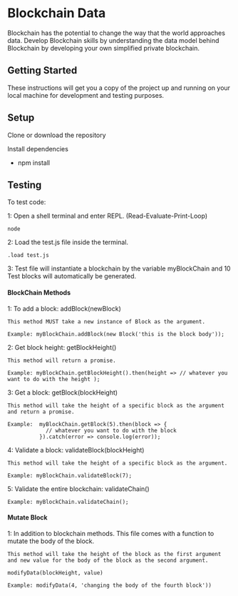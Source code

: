 # Blockchain Data

Blockchain has the potential to change the way that the world approaches data. Develop Blockchain skills by understanding the data model behind Blockchain by developing your own simplified private blockchain.

## Getting Started

These instructions will get you a copy of the project up and running on your local machine for development and testing purposes.

## Setup

Clone or download the repository

Install dependencies
- npm install

## Testing

To test code:

1: Open a shell terminal and enter REPL. (Read-Evaluate-Print-Loop)
```
node
```
2: Load the test.js file inside the terminal.
```
.load test.js
```
3: Test file will instantiate a blockchain by the variable myBlockChain and 10 Test blocks will automatically be generated.

#### BlockChain Methods

1: To add a block: addBlock(newBlock)
```
This method MUST take a new instance of Block as the argument. 

Example: myBlockChain.addBlock(new Block('this is the block body'));
```
2: Get block height: getBlockHeight()
```
This method will return a promise. 

Example: myBlockChain.getBlockHeight().then(height => // whatever you want to do with the height );
```
3: Get a block: getBlock(blockHeight)
```
This method will take the height of a specific block as the argument and return a promise.

Example:  myBlockChain.getBlock(5).then(block => {
            // whatever you want to do with the block
          }).catch(error => console.log(error));
```
4: Validate a block: validateBlock(blockHeight)
```
This method will take the height of a specific block as the argument.

Example: myBlockChain.validateBlock(7);
```
5: Validate the entire blockchain: validateChain()
```
Example: myBlockChain.validateChain();
```

#### Mutate Block

1: In addition to blockchain methods. This file comes with a function to mutate the body of the block.
```
This method will take the height of the block as the first argument and new value for the body of the block as the second argument.

modifyData(blockHeight, value)

Example: modifyData(4, 'changing the body of the fourth block'))
```



